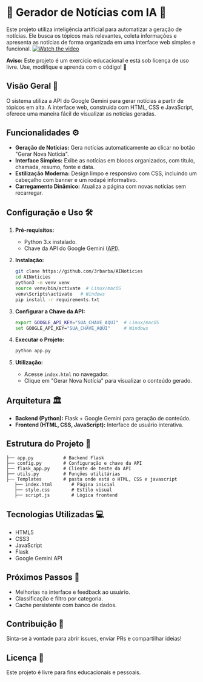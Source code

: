 
# 📰 Gerador de Notícias com IA 🤖

Este projeto utiliza inteligência artificial para automatizar a geração de notícias. Ele busca os tópicos mais relevantes, coleta informações e apresenta as notícias de forma organizada em uma interface web simples e funcional.
[![Watch the video]()](https://youtu.be/Y4y_oUvBDeQ)

**Aviso:** Este projeto é um exercício educacional e está sob licença de uso livre. Use, modifique e aprenda com o código! 🎉

## Visão Geral 🧐

O sistema utiliza a API do Google Gemini para gerar notícias a partir de tópicos em alta. A interface web, construída com HTML, CSS e JavaScript, oferece uma maneira fácil de visualizar as notícias geradas.

## Funcionalidades ⚙️

* **Geração de Notícias:** Gera notícias automaticamente ao clicar no botão "Gerar Nova Notícia".
* **Interface Simples:** Exibe as notícias em blocos organizados, com título, chamada, resumo, fonte e data.
* **Estilização Moderna:** Design limpo e responsivo com CSS, incluindo um cabeçalho com banner e um rodapé informativo.
* **Carregamento Dinâmico:** Atualiza a página com novas notícias sem recarregar.

## Configuração e Uso 🛠️

1. **Pré-requisitos:**
   * Python 3.x instalado.
   * Chave da API do Google Gemini ([API](https://makersuite.google.com/)).

2. **Instalação:**
   ```bash
   git clone https://github.com/3rbarba/AINoticies
   cd AINoticies
   python3 -m venv venv
   source venv/bin/activate  # Linux/macOS
   venv\Scripts\activate   # Windows
   pip install -r requirements.txt
   ```

3. **Configurar a Chave da API:**
   ```bash
   export GOOGLE_API_KEY="SUA_CHAVE_AQUI"  # Linux/macOS
   set GOOGLE_API_KEY="SUA_CHAVE_AQUI"     # Windows
   ```

4. **Executar o Projeto:**
   ```bash
   python app.py
   ```

5. **Utilização:**
   * Acesse `index.html` no navegador.
   * Clique em "Gerar Nova Notícia" para visualizar o conteúdo gerado.

## Arquitetura 🏛️

* **Backend (Python):** Flask + Google Gemini para geração de conteúdo.
* **Frontend (HTML, CSS, JavaScript):** Interface de usuário interativa.

## Estrutura do Projeto 📂

```
├── app.py           # Backend Flask
├── config.py        # Configuração e chave da API
├── flask_app.py     # Cliente de teste da API
├── utils.py         # Funções utilitárias
├── Templates        # pasta onde está o HTML, CSS e javascript
   ├── index.html       # Página inicial
   ├── style.css        # Estilo visual
   ├── script.js        # Lógica frontend
```

## Tecnologias Utilizadas 💻

* HTML5
* CSS3
* JavaScript
* Flask
* Google Gemini API

## Próximos Passos 🚀

* Melhorias na interface e feedback ao usuário.
* Classificação e filtro por categoria.
* Cache persistente com banco de dados.

## Contribuição 🙏

Sinta-se à vontade para abrir issues, enviar PRs e compartilhar ideias!

## Licença 📜

Este projeto é livre para fins educacionais e pessoais.
